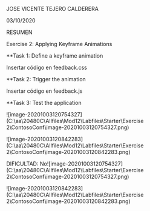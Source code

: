 JOSE VICENTE TEJERO CALDERERA	

03/10/2020

RESUMEN

Exercise 2: Applying Keyframe Animations

**Task 1: Define a keyframe animation

Insertar código en feedback.css



**Task 2: Trigger the animation

Insertar código en feedback.js



**Task 3: Test the application

![image-20201003120754327](C:\aa\20480C\Allfiles\Mod12\Labfiles\Starter\Exercise 2\ContosoConf\image-20201003120754327.png)



![image-20201003120842283](C:\aa\20480C\Allfiles\Mod12\Labfiles\Starter\Exercise 2\ContosoConf\image-20201003120842283.png)



DIFICULTAD: No![image-20201003120754327](C:\aa\20480C\Allfiles\Mod12\Labfiles\Starter\Exercise 2\ContosoConf\image-20201003120754327.png)

![image-20201003120842283](C:\aa\20480C\Allfiles\Mod12\Labfiles\Starter\Exercise 2\ContosoConf\image-20201003120842283.png)
